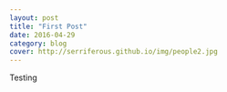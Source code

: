 ```yaml
---
layout: post
title: "First Post"
date: 2016-04-29
category: blog
cover: http://serriferous.github.io/img/people2.jpg
---
```



Testing
